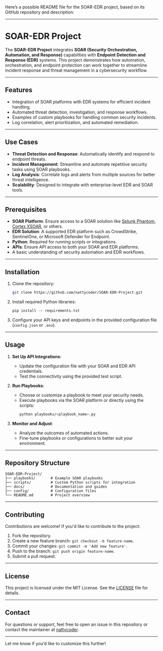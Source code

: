 Here’s a possible README file for the SOAR-EDR project, based on its GitHub repository and description:

---

# SOAR-EDR Project

The **SOAR-EDR Project** integrates **SOAR (Security Orchestration, Automation, and Response)** capabilities with **Endpoint Detection and Response (EDR)** systems. This project demonstrates how automation, orchestration, and endpoint protection can work together to streamline incident response and threat management in a cybersecurity workflow.

---

## Features

- Integration of SOAR platforms with EDR systems for efficient incident handling.
- Automated threat detection, investigation, and response workflows.
- Examples of custom playbooks for handling common security incidents.
- Log correlation, alert prioritization, and automated remediation.

---

## Use Cases

- **Threat Detection and Response**: Automatically identify and respond to endpoint threats.
- **Incident Management**: Streamline and automate repetitive security tasks using SOAR playbooks.
- **Log Analysis**: Correlate logs and alerts from multiple sources for better threat intelligence.
- **Scalability**: Designed to integrate with enterprise-level EDR and SOAR tools.

---

## Prerequisites

- **SOAR Platform**: Ensure access to a SOAR solution like [Splunk Phantom](https://www.splunk.com), [Cortex XSOAR](https://www.paloaltonetworks.com/cortex/xsoar), or others.
- **EDR Solution**: A supported EDR platform such as CrowdStrike, SentinelOne, or Microsoft Defender for Endpoint.
- **Python**: Required for running scripts or integrations.
- **APIs**: Ensure API access to both your SOAR and EDR platforms.
- A basic understanding of security automation and EDR workflows.

---

## Installation

1. Clone the repository:
   ```bash
   git clone https://github.com/nattycoder/SOAR-EDR-Project.git
   ```
2. Install required Python libraries:
   ```bash
   pip install -r requirements.txt
   ```
3. Configure your API keys and endpoints in the provided configuration file (`config.json` or `.env`).

---

## Usage

1. **Set Up API Integrations**:
   - Update the configuration file with your SOAR and EDR API credentials.
   - Test the connectivity using the provided test script.

2. **Run Playbooks**:
   - Choose or customize a playbook to meet your security needs.
   - Execute playbooks via the SOAR platform or directly using the scripts:
     ```bash
     python playbooks/<playbook_name>.py
     ```

3. **Monitor and Adjust**:
   - Analyze the outcomes of automated actions.
   - Fine-tune playbooks or configurations to better suit your environment.

---

## Repository Structure

```
SOAR-EDR-Project/
├── playbooks/       # Example SOAR playbooks
├── scripts/         # Custom Python scripts for integration
├── docs/            # Documentation and guides
├── config/          # Configuration files
└── README.md        # Project overview
```

---

## Contributing

Contributions are welcome! If you'd like to contribute to the project:
1. Fork the repository.
2. Create a new feature branch: `git checkout -b feature-name`.
3. Commit your changes: `git commit -m 'Add new feature'`.
4. Push to the branch: `git push origin feature-name`.
5. Submit a pull request.

---

## License

This project is licensed under the MIT License. See the [LICENSE](LICENSE) file for details.

---

## Contact

For questions or support, feel free to open an issue in this repository or contact the maintainer at [nattycoder](https://github.com/nattycoder).

---

Let me know if you’d like to customize this further!
